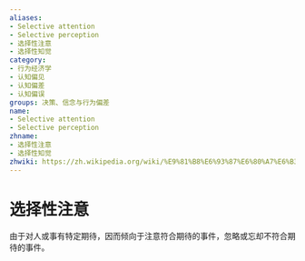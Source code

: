 ```yaml
---
aliases:
- Selective attention
- Selective perception
- 选择性注意
- 选择性知觉
category:
- 行为经济学
- 认知偏见
- 认知偏差
- 认知偏误
groups: 决策、信念与行为偏差
name:
- Selective attention
- Selective perception
zhname:
- 选择性注意
- 选择性知觉
zhwiki: https://zh.wikipedia.org/wiki/%E9%81%B8%E6%93%87%E6%80%A7%E6%B3%A8%E6%84%8F
---
```


# 选择性注意

由于对人或事有特定期待，因而倾向于注意符合期待的事件，忽略或忘却不符合期待的事件。
